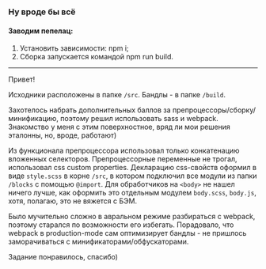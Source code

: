   ### Ну вроде бы всё ###

  #### Заводим пепелац: ####
1. Установить зависимости: npm i;
2. Сборка запускается командой  npm run build. 
<hr>

  Привет!

  Исходники расположены в папке `/src`. Бандлы - в папке `/build`.

  Захотелось набрать дополнительных баллов за препроцессоры/сборку/минификацию, поэтому решил использовать sass и webpack. Знакомство у меня с этим поверхностное, вряд ли мои решения эталонны, но, вроде, работают)

  Из функционала препроцессора использовал только конкатенацию вложенных селекторов. Препроцессорные переменные не трогал, использовал css custom properties. Декларацию css-свойств оформил в виде `style.scss` в корне `/src`, в котором подключил все модули из папки `/blocks` с помощью `@import`. Для обработчиков на `<body>` не нашел ничего лучше, как оформить это отдельным модулем `body.scss`, `body.js`, хотя, полагаю, это не вяжется с БЭМ.

  Было мучительно сложно в авральном режиме разбираться с webpack, поэтому старался по возможности его избегать. Порадовало, что webpack в production-mode сам оптимизирует бандлы - не пришлось заморачиваться с минификаторами/обфускаторами.

  Задание понравилось, спасибо)
